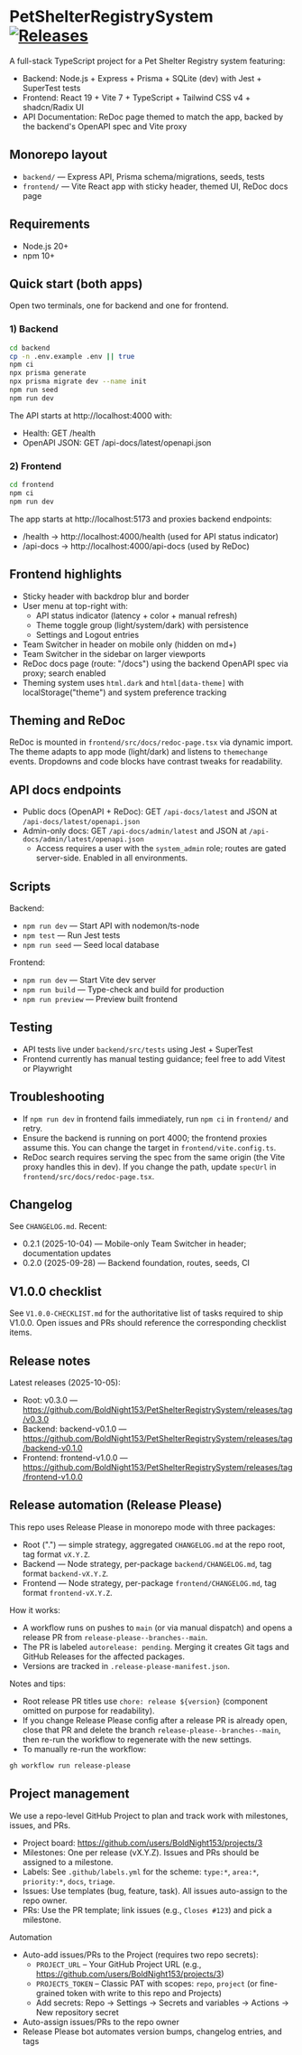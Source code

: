 # PetShelterRegistrySystem [![Releases](https://img.shields.io/github/v/release/BoldNight153/PetShelterRegistrySystem?sort=semver&label=Releases&logo=github)](https://github.com/BoldNight153/PetShelterRegistrySystem/releases)

A full-stack TypeScript project for a Pet Shelter Registry system featuring:

- Backend: Node.js + Express + Prisma + SQLite (dev) with Jest + SuperTest tests
- Frontend: React 19 + Vite 7 + TypeScript + Tailwind CSS v4 + shadcn/Radix UI
- API Documentation: ReDoc page themed to match the app, backed by the backend's OpenAPI spec and Vite proxy

## Monorepo layout

- `backend/` — Express API, Prisma schema/migrations, seeds, tests
- `frontend/` — Vite React app with sticky header, themed UI, ReDoc docs page

## Requirements

- Node.js 20+
- npm 10+

## Quick start (both apps)

Open two terminals, one for backend and one for frontend.

### 1) Backend

```bash
cd backend
cp -n .env.example .env || true
npm ci
npx prisma generate
npx prisma migrate dev --name init
npm run seed
npm run dev
```

The API starts at http://localhost:4000 with:
- Health: GET /health
- OpenAPI JSON: GET /api-docs/latest/openapi.json

### 2) Frontend

```bash
cd frontend
npm ci
npm run dev
```

The app starts at http://localhost:5173 and proxies backend endpoints:
- /health → http://localhost:4000/health (used for API status indicator)
- /api-docs → http://localhost:4000/api-docs (used by ReDoc)

## Frontend highlights

- Sticky header with backdrop blur and border
- User menu at top-right with:
  - API status indicator (latency + color + manual refresh)
  - Theme toggle group (light/system/dark) with persistence
  - Settings and Logout entries
- Team Switcher in header on mobile only (hidden on md+)
- Team Switcher in the sidebar on larger viewports
- ReDoc docs page (route: "/docs") using the backend OpenAPI spec via proxy; search enabled
- Theming system uses `html.dark` and `html[data-theme]` with localStorage("theme") and system preference tracking

## Theming and ReDoc

ReDoc is mounted in `frontend/src/docs/redoc-page.tsx` via dynamic import. The theme adapts to app mode (light/dark) and listens to `themechange` events. Dropdowns and code blocks have contrast tweaks for readability.

## API docs endpoints

- Public docs (OpenAPI + ReDoc): GET `/api-docs/latest` and JSON at `/api-docs/latest/openapi.json`
- Admin-only docs: GET `/api-docs/admin/latest` and JSON at `/api-docs/admin/latest/openapi.json`
  - Access requires a user with the `system_admin` role; routes are gated server-side. Enabled in all environments.

## Scripts

Backend:
- `npm run dev` — Start API with nodemon/ts-node
- `npm test` — Run Jest tests
- `npm run seed` — Seed local database

Frontend:
- `npm run dev` — Start Vite dev server
- `npm run build` — Type-check and build for production
- `npm run preview` — Preview built frontend

## Testing

- API tests live under `backend/src/tests` using Jest + SuperTest
- Frontend currently has manual testing guidance; feel free to add Vitest or Playwright

## Troubleshooting

- If `npm run dev` in frontend fails immediately, run `npm ci` in `frontend/` and retry.
- Ensure the backend is running on port 4000; the frontend proxies assume this. You can change the target in `frontend/vite.config.ts`.
- ReDoc search requires serving the spec from the same origin (the Vite proxy handles this in dev). If you change the path, update `specUrl` in `frontend/src/docs/redoc-page.tsx`.

## Changelog

See `CHANGELOG.md`. Recent:
- 0.2.1 (2025-10-04) — Mobile-only Team Switcher in header; documentation updates
- 0.2.0 (2025-09-28) — Backend foundation, routes, seeds, CI

## V1.0.0 checklist

See `V1.0.0-CHECKLIST.md` for the authoritative list of tasks required to ship V1.0.0. Open issues and PRs should reference the corresponding checklist items.

## Release notes

Latest releases (2025-10-05):
- Root: v0.3.0 — https://github.com/BoldNight153/PetShelterRegistrySystem/releases/tag/v0.3.0
- Backend: backend-v0.1.0 — https://github.com/BoldNight153/PetShelterRegistrySystem/releases/tag/backend-v0.1.0
- Frontend: frontend-v1.0.0 — https://github.com/BoldNight153/PetShelterRegistrySystem/releases/tag/frontend-v1.0.0

## Release automation (Release Please)

This repo uses Release Please in monorepo mode with three packages:

- Root (".") — simple strategy, aggregated `CHANGELOG.md` at the repo root, tag format `vX.Y.Z`.
- Backend — Node strategy, per-package `backend/CHANGELOG.md`, tag format `backend-vX.Y.Z`.
- Frontend — Node strategy, per-package `frontend/CHANGELOG.md`, tag format `frontend-vX.Y.Z`.

How it works:
- A workflow runs on pushes to `main` (or via manual dispatch) and opens a release PR from `release-please--branches--main`.
- The PR is labeled `autorelease: pending`. Merging it creates Git tags and GitHub Releases for the affected packages.
- Versions are tracked in `.release-please-manifest.json`.

Notes and tips:
- Root release PR titles use `chore: release ${version}` (component omitted on purpose for readability).
- If you change Release Please config after a release PR is already open, close that PR and delete the branch `release-please--branches--main`, then re-run the workflow to regenerate with the new settings.
- To manually re-run the workflow:

```bash
gh workflow run release-please
```

## Project management

We use a repo-level GitHub Project to plan and track work with milestones, issues, and PRs.

- Project board: https://github.com/users/BoldNight153/projects/3
- Milestones: One per release (vX.Y.Z). Issues and PRs should be assigned to a milestone.
- Labels: See `.github/labels.yml` for the scheme: `type:*`, `area:*`, `priority:*`, `docs`, `triage`.
- Issues: Use templates (bug, feature, task). All issues auto-assign to the repo owner.
- PRs: Use the PR template; link issues (e.g., `Closes #123`) and pick a milestone.

Automation
- Auto-add issues/PRs to the Project (requires two repo secrets):
  - `PROJECT_URL` – Your GitHub Project URL (e.g., https://github.com/users/BoldNight153/projects/3)
  - `PROJECTS_TOKEN` – Classic PAT with scopes: `repo`, `project` (or fine-grained token with write to this repo and Projects)
  - Add secrets: Repo → Settings → Secrets and variables → Actions → New repository secret
- Auto-assign issues/PRs to the repo owner
- Release Please bot automates version bumps, changelog entries, and tags
